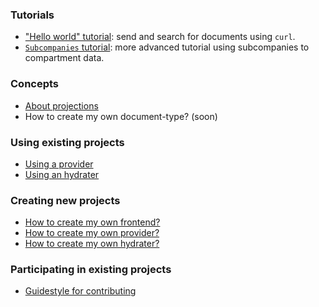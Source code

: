 ### Tutorials
* ["Hello world" tutorial](/guides/tutorials/hello-world.html): send and search for documents using `curl`.
* [`Subcompanies` tutorial](/guides/tutorials/subcompanies.html): more advanced tutorial using subcompanies to compartment data.

### Concepts
* [About projections](/guides/concepts/projections.html)
* How to create my own document-type? (soon)

### Using existing projects
* [Using a provider](/guides/using/provider.html)
* [Using an hydrater](/guides/using/hydrater.html)

### Creating new projects
* [How to create my own frontend?](/guides/creating/frontend.html)
* [How to create my own provider?](/guides/creating/provider.html)
* [How to create my own hydrater?](/guides/creating/hydrater.html)

### Participating in existing projects
* [Guidestyle for contributing](/contributing.html)

